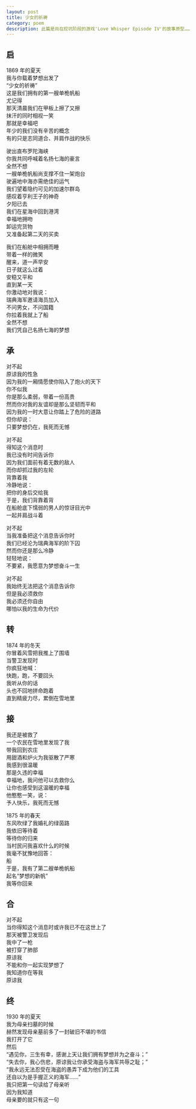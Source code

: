 ```yaml
---
layout: post
title: 少女的祈祷
category: poem
description: 此篇是尚在挖坑阶段的游戏'Love Whisper Episode IV'的故事原型……
---
```


## 启  
1869 年的夏天  
我与你载着梦想出发了  
“少女的祈祷”  
这是我们拥有的第一艘单桅帆船  
尤记得  
那天清晨我们在甲板上擦了又擦  
抹汗的同时相视一笑  
那就是幸福吧  
年少的我们没有辛苦的概念  
有的只是志同道合、并肩作战的快乐  

驶出直布罗陀海峡  
你我共同呼喊着名扬七海的豪言  
全然不想  
一艘单桅帆船尚支撑不住一架炮台  
驶遍地中海亦需绝佳的运气  
我们望着隐约可见的加速尔群岛  
感叹着亨利王子的神奇  
夕阳已去  
我们在星海中回到港湾  
幸福地拥吻  
卸运完货物  
又准备起第二天的买卖  

我们在船舱中相拥而睡  
带着一样的微笑  
醒来，道一声早安  
日子就这么过着  
安稳又平和  
直到某一天  
你激动地对我说：  
瑞典海军邀请海员加入  
不问男女，不问国籍  
你拉着我就上了船  
全然不想  
我们凭自己名扬七海的梦想  

## 承  
对不起  
原谅我的性急  
因为我的一厢情愿使你陷入了炮火的天下  
你不似我  
你是那么柔弱，带着一份高贵  
然而你对我的友谊却是那么坚韧而平和  
因为我的一时大意让你踏上了危险的道路  
但你却说：  
只要梦想仍在，我死而无憾  

对不起  
得知这个消息时  
我已没有时间告诉你  
因为我们面前有着无数的敌人  
而你却抓过我的左轮  
背靠着我  
冷静地说：  
把你的身后交给我  
于是，我们背靠着背  
在船舱底下懦弱的男人的惊讶目光中  
一起并肩战斗着  

对不起  
当我准备把这个消息告诉你时  
我们已经沦为瑞典海军的阶下囚  
然而你还是那么冷静  
轻轻地说：  
不要紧，我愿意为梦想奋斗一生  

对不起  
我始终无法把这个消息告诉你  
但是我必须救你  
我必须还你自由  
哪怕以我的生命为代价  

## 转  
1874 年的冬天  
你冒着风雪把我推上了围墙  
当警卫发现时  
你疯狂地喊：  
快跑，跑，不要回头  
我听从你的话  
头也不回地拼命跑着  
直到精疲力尽，累倒在雪地里  

## 接  
我还是被救了  
一个农民在雪地里发现了我  
带我回到农庄  
用甜酒和炉火为我驱散了严寒  
我感到很温暖  
那是久违的幸福  
幸福地，我问他可以去救你么  
让你也感受到这温暖的幸福  
他憨憨一笑，说：  
予人快乐，我死而无憾  

1875 年的春天  
东风吹绿了我婚礼的绿茵路  
我依旧等待着  
等待你的归来  
当村民问我喜欢什么的时候  
我毫不犹豫地回答：  
船  
于是，我有了第二艘单桅帆船  
起名“梦想的新帆”  
我等你回来  

## 合  
对不起  
当你得知这个消息时或许我已不在这世上了  
那天被警卫发现后  
我中了一枪  
被打穿了肺部  
原谅我  
不能和你一起实现梦想了  
我知道你在等我  
原谅我  

## 终  
1930 年的夏天  
我为母亲扫墓的时候  
赫然发现母亲墓前多了一封破旧不堪的书信  
我打开了它  
然后  
“遇见你，三生有幸，感谢上天让我们拥有梦想并为之奋斗；”  
“失去你，我心伤悲，原谅我让你承受海盗与海军共辱之耻；”  
“我永远无法忍受在海盗的愚弄下成为他们的工具  
还自以为是手握正义的海军……”  
我只把第一句读给了母亲听  
因为我知道  
母亲要的就只有这一句  
